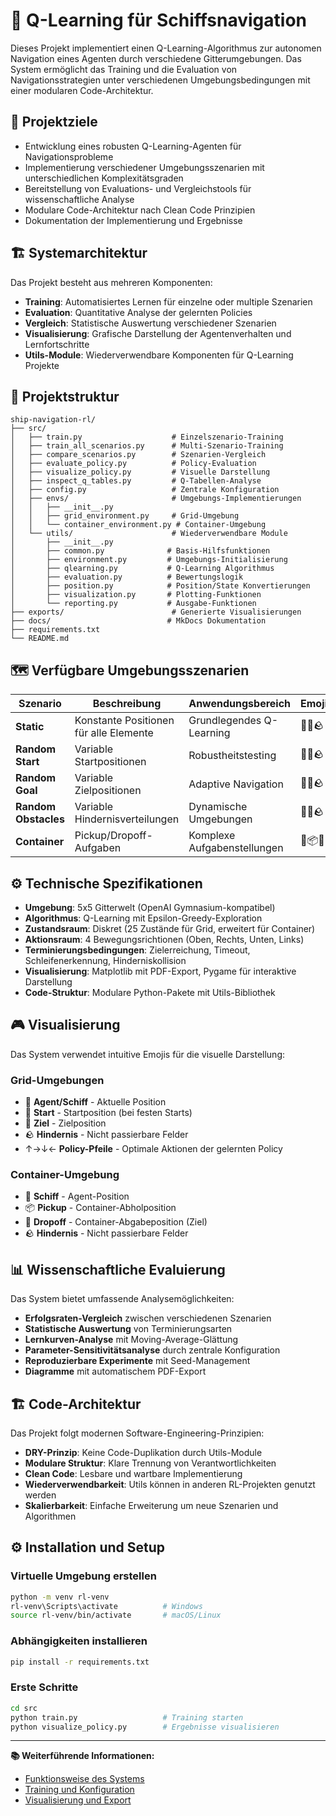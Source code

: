 # 🚢 Q-Learning für Schiffsnavigation

Dieses Projekt implementiert einen Q-Learning-Algorithmus zur autonomen Navigation eines Agenten durch verschiedene Gitterumgebungen. Das System ermöglicht das Training und die Evaluation von Navigationsstrategien unter verschiedenen Umgebungsbedingungen mit einer modularen Code-Architektur.

## 🎯 Projektziele

- Entwicklung eines robusten Q-Learning-Agenten für Navigationsprobleme
- Implementierung verschiedener Umgebungsszenarien mit unterschiedlichen Komplexitätsgraden
- Bereitstellung von Evaluations- und Vergleichstools für wissenschaftliche Analyse
- Modulare Code-Architektur nach Clean Code Prinzipien
- Dokumentation der Implementierung und Ergebnisse

## 🏗️ Systemarchitektur

Das Projekt besteht aus mehreren Komponenten:

- **Training**: Automatisiertes Lernen für einzelne oder multiple Szenarien
- **Evaluation**: Quantitative Analyse der gelernten Policies
- **Vergleich**: Statistische Auswertung verschiedener Szenarien
- **Visualisierung**: Grafische Darstellung der Agentenverhalten und Lernfortschritte
- **Utils-Module**: Wiederverwendbare Komponenten für Q-Learning Projekte

## 📁 Projektstruktur

```
ship-navigation-rl/
├── src/
│   ├── train.py                    # Einzelszenario-Training
│   ├── train_all_scenarios.py      # Multi-Szenario-Training
│   ├── compare_scenarios.py        # Szenarien-Vergleich
│   ├── evaluate_policy.py          # Policy-Evaluation
│   ├── visualize_policy.py         # Visuelle Darstellung
│   ├── inspect_q_tables.py         # Q-Tabellen-Analyse
│   ├── config.py                   # Zentrale Konfiguration
│   ├── envs/                       # Umgebungs-Implementierungen
│   │   ├── __init__.py
│   │   ├── grid_environment.py     # Grid-Umgebung
│   │   └── container_environment.py # Container-Umgebung
│   └── utils/                      # Wiederverwendbare Module
│       ├── __init__.py
│       ├── common.py              # Basis-Hilfsfunktionen
│       ├── environment.py         # Umgebungs-Initialisierung
│       ├── qlearning.py           # Q-Learning Algorithmus
│       ├── evaluation.py          # Bewertungslogik
│       ├── position.py            # Position/State Konvertierungen
│       ├── visualization.py       # Plotting-Funktionen
│       └── reporting.py           # Ausgabe-Funktionen
├── exports/                        # Generierte Visualisierungen
├── docs/                          # MkDocs Dokumentation
├── requirements.txt
└── README.md
```

## 🗺️ Verfügbare Umgebungsszenarien

| Szenario | Beschreibung | Anwendungsbereich | Emojis |
|----------|--------------|-------------------|---------|
| **Static** | Konstante Positionen für alle Elemente | Grundlegendes Q-Learning | 🧭🏁🪨 |
| **Random Start** | Variable Startpositionen | Robustheitstesting | 🚢🏁🪨 |
| **Random Goal** | Variable Zielpositionen | Adaptive Navigation | 🧭🏁🪨 |
| **Random Obstacles** | Variable Hindernisverteilungen | Dynamische Umgebungen | 🧭🏁🪨 |
| **Container** | Pickup/Dropoff-Aufgaben | Komplexe Aufgabenstellungen | 🚢📦🏁 |

## ⚙️ Technische Spezifikationen

- **Umgebung**: 5x5 Gitterwelt (OpenAI Gymnasium-kompatibel)
- **Algorithmus**: Q-Learning mit Epsilon-Greedy-Exploration
- **Zustandsraum**: Diskret (25 Zustände für Grid, erweitert für Container)
- **Aktionsraum**: 4 Bewegungsrichtionen (Oben, Rechts, Unten, Links)
- **Terminierungsbedingungen**: Zielerreichung, Timeout, Schleifenerkennung, Hinderniskollision
- **Visualisierung**: Matplotlib mit PDF-Export, Pygame für interaktive Darstellung
- **Code-Struktur**: Modulare Python-Pakete mit Utils-Bibliothek

## 🎮 Visualisierung

Das System verwendet intuitive Emojis für die visuelle Darstellung:

### Grid-Umgebungen
- 🚢 **Agent/Schiff** - Aktuelle Position
- 🧭 **Start** - Startposition (bei festen Starts)
- 🏁 **Ziel** - Zielposition
- 🪨 **Hindernis** - Nicht passierbare Felder
- ↑→↓← **Policy-Pfeile** - Optimale Aktionen der gelernten Policy

### Container-Umgebung
- 🚢 **Schiff** - Agent-Position
- 📦 **Pickup** - Container-Abholposition
- 🏁 **Dropoff** - Container-Abgabeposition (Ziel)
- 🪨 **Hindernis** - Nicht passierbare Felder

## 📊 Wissenschaftliche Evaluierung

Das System bietet umfassende Analysemöglichkeiten:

- **Erfolgsraten-Vergleich** zwischen verschiedenen Szenarien
- **Statistische Auswertung** von Terminierungsarten
- **Lernkurven-Analyse** mit Moving-Average-Glättung
- **Parameter-Sensitivitätsanalyse** durch zentrale Konfiguration
- **Reproduzierbare Experimente** mit Seed-Management
- **Diagramme** mit automatischem PDF-Export

## 🏗️ Code-Architektur

Das Projekt folgt modernen Software-Engineering-Prinzipien:

- **DRY-Prinzip**: Keine Code-Duplikation durch Utils-Module
- **Modulare Struktur**: Klare Trennung von Verantwortlichkeiten
- **Clean Code**: Lesbare und wartbare Implementierung
- **Wiederverwendbarkeit**: Utils können in anderen RL-Projekten genutzt werden
- **Skalierbarkeit**: Einfache Erweiterung um neue Szenarien und Algorithmen

## ⚙️ Installation und Setup

### Virtuelle Umgebung erstellen
```bash
python -m venv rl-venv
rl-venv\Scripts\activate          # Windows
source rl-venv/bin/activate       # macOS/Linux
```

### Abhängigkeiten installieren
```bash
pip install -r requirements.txt
```

### Erste Schritte
```bash
cd src
python train.py                   # Training starten
python visualize_policy.py        # Ergebnisse visualisieren
```

---

**📚 Weiterführende Informationen:**

- [Funktionsweise des Systems](funktionsweise.md)
- [Training und Konfiguration](training.md)
- [Visualisierung und Export](visualisierung.md)